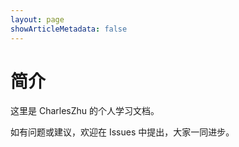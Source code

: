 ```yaml
---
layout: page
showArticleMetadata: false
---
```


# 简介

这里是 CharlesZhu 的个人学习文档。

如有问题或建议，欢迎在 Issues 中提出，大家一同进步。
